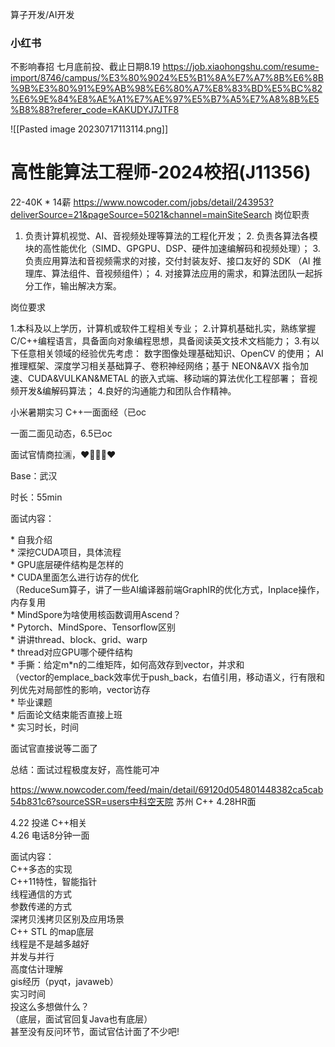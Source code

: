 算子开发/AI开发

### 小红书            

不影响春招
七月底前投、截止日期8.19
https://job.xiaohongshu.com/resume-import/8746/campus/%E3%80%9024%E5%B1%8A%E7%A7%8B%E6%8B%9B%E3%80%91%E9%AB%98%E6%80%A7%E8%83%BD%E5%BC%82%E6%9E%84%E8%AE%A1%E7%AE%97%E5%B7%A5%E7%A8%8B%E5%B8%88?referer_code=KAKUDYJ7JTF8

![[Pasted image 20230717113114.png]]

# 高性能算法工程师-2024校招(J11356)

22-40K * 14薪
https://www.nowcoder.com/jobs/detail/243953?deliverSource=21&pageSource=5021&channel=mainSiteSearch
岗位职责

1. 负责计算机视觉、AI、音视频处理等算法的工程化开发； 2. 负责各算法各模块的高性能优化（SIMD、GPGPU、DSP、硬件加速编解码和视频处理）； 3. 负责应用算法和音视频需求的对接，交付封装友好、接口友好的 SDK （AI 推理库、算法组件、音视频组件）； 4. 对接算法应用的需求，和算法团队一起拆分工作，输出解决方案。

岗位要求

1.本科及以上学历，计算机或软件工程相关专业； 2.计算机基础扎实，熟练掌握C/C++编程语言，具备面向对象编程思想，具备阅读英文技术文档能力； 3.有以下任意相关领域的经验优先考虑： 数字图像处理基础知识、OpenCV 的使用； AI推理框架、深度学习相关基础算子、卷积神经网络；基于 NEON&AVX 指令加速、CUDA&VULKAN&METAL 的嵌入式端、移动端的算法优化工程部署； 音视频开发&编解码算法； 4.良好的沟通能力和团队合作精神。


小米暑期实习 C++一面面经（已oc

一面二面见动态，6.5已oc  
  
面试官情商拉🈵，❤️❤️  
  
Base：武汉  
  
时长：55min  
  
面试内容：  
  
* 自我介绍  
* 深挖CUDA项目，具体流程  
* GPU底层硬件结构是怎样的  
* CUDA里面怎么进行访存的优化  
（ReduceSum算子，讲了一些AI编译器前端GraphIR的优化方式，Inplace操作，内存复用  
* MindSpore为啥使用核函数调用Ascend？  
* Pytorch、MindSpore、Tensorflow区别  
* 讲讲thread、block、grid、warp  
* thread对应GPU哪个硬件结构  
* 手撕：给定m*n的二维矩阵，如何高效存到vector，并求和  
（vector的emplace_back效率优于push_back，右值引用，移动语义，行有限和列优先对局部性的影响，vector访存  
* 毕业课题  
* 后面论文结束能否直接上班  
* 实习时长，时间  
  
面试官直接说等二面了
  
总结：面试过程极度友好，高性能可冲




https://www.nowcoder.com/feed/main/detail/69120d054801448382ca5cab54b831c6?sourceSSR=users中科空天院 苏州 C++ 4.28HR面

4.22 投递 C++相关  
4.26 电话8分钟一面  
  
面试内容：  
C++多态的实现  
C++11特性，智能指针  
线程通信的方式  
参数传递的方式  
深拷贝浅拷贝区别及应用场景  
C++ STL 的map底层  
线程是不是越多越好  
并发与并行  
高度估计理解  
gis经历（pyqt，javaweb）  
实习时间  
投这么多想做什么？  
（底层，面试官回复Java也有底层）  
甚至没有反问环节，面试官估计面了不少吧!

